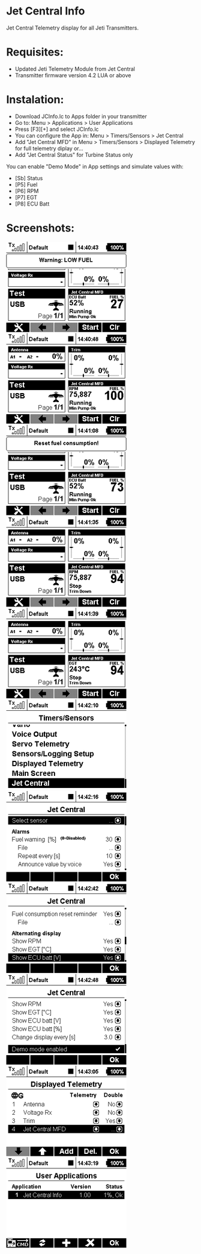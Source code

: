 # Jet Central Info
Jet Central Telemetry display for all Jeti Transmitters.

# Requisites:
* Updated Jeti Telemetry Module from Jet Central
* Transmitter firmware version 4.2 LUA or above 

# Instalation:
- Download JCInfo.lc to Apps folder in your transmitter
- Go to: Menu > Applications > User Applications
- Press [F3][+] and select JCInfo.lc
- You can configure the App in: Menu > Timers/Sensors > Jet Central
- Add "Jet Central MFD" in Menu > Timers/Sensors > Displayed Telemetry for full telemetry diplay or...
- Add "Jet Central Status" for Turbine Status only

You can enable "Demo Mode" in App settings and simulate values with:
- [Sb] Status
- [P5] Fuel
- [P6] RPM
- [P7] EGT
- [P8] ECU Batt

# Screenshots:
![Screenshot 1](img/Screen001.bmp?raw=true "Screenshot1")
![Screenshot 1](img/Screen002.bmp?raw=true "Screenshot2")
![Screenshot 1](img/Screen003.bmp?raw=true "Screenshot3")
![Screenshot 1](img/Screen004.bmp?raw=true "Screenshot4")
![Screenshot 1](img/Screen005.bmp?raw=true "Screenshot5")
![Screenshot 1](img/Screen006.bmp?raw=true "Screenshot6")
![Screenshot 1](img/Screen007.bmp?raw=true "Screenshot7")
![Screenshot 1](img/Screen008.bmp?raw=true "Screenshot8")
![Screenshot 1](img/Screen009.bmp?raw=true "Screenshot9")
![Screenshot 1](img/Screen010.bmp?raw=true "Screenshot10")
![Screenshot 1](img/Screen011.bmp?raw=true "Screenshot11")
